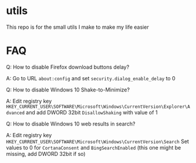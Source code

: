 # utils
This repo is for the small utils I make to make my life easier



# FAQ
Q: How to disable Firefox download buttons delay?

A: Go to URL `about:config` and set `security.dialog_enable_delay` to 0



Q: How to disable Windows 10 Shake-to-Minimize?

A: Edit registry key `HKEY_CURRENT_USER\SOFTWARE\Microsoft\Windows\CurrentVersion\Explorer\Advanced` and add DWORD 32bit `DisallowShaking` with value of 1



Q: How to disable Windows 10 web results in search?

A: Edit registry key `HKEY_CURRENT_USER\SOFTWARE\Microsoft\Windows\CurrentVersion\Search` Set values to 0 for `CortanaConsent` and `BingSearchEnabled` (this one might be missing, add DWORD 32bit if so)
